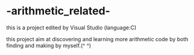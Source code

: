 # -arithmetic_related-
this is a project edited by Visual Studio (language:C)

this project aim at discovering and learning more arithmetic code by both finding and making by myself.(^ ^)
